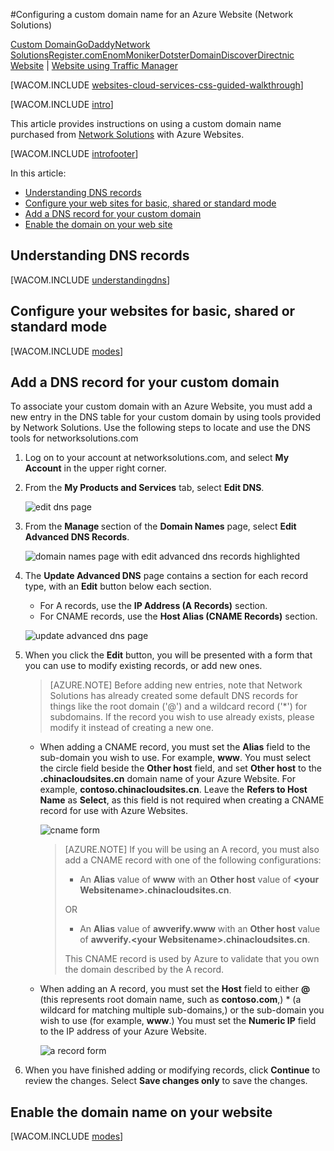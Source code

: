 <!-- deleted in Global -->

<properties title="Learn how to configure an Azure  Website to use a domain name registered with Network Solutions" pageTitle="Configure a Network Solutions domain name for an Azure  Website" metaKeywords="Azure, Azure  Websites, domain name" description="" services="web-sites" documentationCenter="" authors="larryfr, jroth" />

#Configuring a custom domain name for an Azure Website (Network Solutions)

<div class="dev-center-tutorial-selector sublanding"><a href="/documentation/articles/web-sites-custom-domain-name" title="Custom Domain">Custom Domain</a><a href="/documentation/articles/web-sites-godaddy-custom-domain-name" title="GoDaddy">GoDaddy</a><a href="/documentation/articles/web-sites-network-solutions-custom-domain-name" title="Network Solutions" class="current">Network Solutions</a><a href="/documentation/articles/web-sites-registerdotcom-custom-domain-name" title="Register.com">Register.com</a><a href="/documentation/articles/web-sites-enom-custom-domain-name" title="Enom">Enom</a><a href="/documentation/articles/web-sites-moniker-custom-domain-name" title="Moniker">Moniker</a><a href="/documentation/articles/web-sites-dotster-custom-domain-name" title="Dotster">Dotster</a><a href="/documentation/articles/web-sites-domaindiscover-custom-domain-name" title="DomainDiscover">DomainDiscover</a><a href="/documentation/articles/web-sites-directnic-custom-domain-name" title="Directnic">Directnic</a></div>
<div class="dev-center-tutorial-subselector"><a href="/documentation/articles/web-sites-network-solutions-custom-domain-name/" title="Websites" class="current">Website</a> | <a href="/documentation/articles/web-sites-network-solutions-traffic-manager-custom-domain-name/" title="Website using Traffic Manager">Website using Traffic Manager</a></div>

[WACOM.INCLUDE [websites-cloud-services-css-guided-walkthrough](../includes/websites-cloud-services-css-guided-walkthrough.md)]

[WACOM.INCLUDE [intro](../includes/custom-dns-web-site-intro.md)]

This article provides instructions on using a custom domain name purchased from [Network Solutions](https://www.networksolutions.com) with Azure Websites.

[WACOM.INCLUDE [introfooter](../includes/custom-dns-web-site-intro-notes.md)]

In this article:

-   [Understanding DNS records](#understanding-records)
-   [Configure your web sites for basic, shared or standard mode](#bkmk_configsharedmode)
-   [Add a DNS record for your custom domain](#bkmk_configurecname)
-   [Enable the domain on your web site](#enabledomain)

<h2><a name="understanding-records"></a>Understanding DNS records</h2>

[WACOM.INCLUDE [understandingdns](../includes/custom-dns-web-site-understanding-dns-raw.md)]

<h2><a name="bkmk_configsharedmode"></a>Configure your websites for basic, shared or standard mode</h2>

[WACOM.INCLUDE [modes](../includes/custom-dns-web-site-modes.md)]

<a name="bkmk_configurecname"></a><h2>Add a DNS record for your custom domain</h2>

To associate your custom domain with an Azure Website, you must add a new entry in the DNS table for your custom domain by using tools provided by Network Solutions. Use the following steps to locate and use the DNS tools for networksolutions.com

1. Log on to your account at networksolutions.com, and select **My Account** in the upper right corner.

3. From the **My Products and Services** tab, select **Edit DNS**.

	![edit dns page](./media/web-sites-custom-domain-name/ns-editdns.png)

2. From the **Manage <yourdomainname>** section of the **Domain Names** page, select **Edit Advanced DNS Records**.

	![domain names page with edit advanced dns records highlighted](./media/web-sites-custom-domain-name/ns-editadvanced.png)

4. The **Update Advanced DNS** page contains a section for each record type, with an **Edit** button below each section.
	
	* For A records, use the **IP Address (A Records)** section.
	* For CNAME records, use the **Host Alias (CNAME Records)** section.

	![update advanced dns page](./media/web-sites-custom-domain-name/ns-updateadvanced.png)

5. When you click the **Edit** button, you will be presented with a form that you can use to modify existing records, or add new ones. 

	> [AZURE.NOTE] Before adding new entries, note that Network Solutions has already created some default DNS records for things like the root domain ('@') and a wildcard record ('*') for subdomains. If the record you wish to use already exists, please modify it instead of creating a new one.

	* When adding a CNAME record, you must set the **Alias** field to the sub-domain you wish to use. For example, **www**. You must select the circle field beside the **Other host** field, and set **Other host** to the **.chinacloudsites.cn** domain name of your Azure  Website. For example, **contoso.chinacloudsites.cn**. Leave the **Refers to Host Name** as **Select**, as this field is not required when creating a CNAME record for use with Azure  Websites.
	
		![cname form](./media/web-sites-custom-domain-name/ns-cname.png)

		> [AZURE.NOTE] If you will be using an A record, you must also add a CNAME record with one of the following configurations:
		> 
		> * An **Alias** value of **www** with an **Other host** value of **&lt;your Websitename&gt;.chinacloudsites.cn**.
		> 
		> OR
		> 
		> * An **Alias** value of **awverify.www** with an **Other host** value of **awverify.&lt;your Websitename&gt;.chinacloudsites.cn**.
		> 
		> This CNAME record is used by Azure to validate that you own the domain described by the A record.

	* When adding an A record, you must set the **Host** field to either **@** (this represents root domain name, such as **contoso.com**,) * (a wildcard for matching multiple sub-domains,) or the sub-domain you wish to use (for example, **www**.) You must set the **Numeric IP** field to the IP address of your Azure Website.

		![a record form](./media/web-sites-custom-domain-name/ns-arecord.png)

5. When you have finished adding or modifying records, click **Continue** to review the changes. Select **Save changes only** to save the changes.

<h2><a name="enabledomain"></a>Enable the domain name on your website</h2>

[WACOM.INCLUDE [modes](../includes/custom-dns-web-site-enable-on-web-site.md)]
